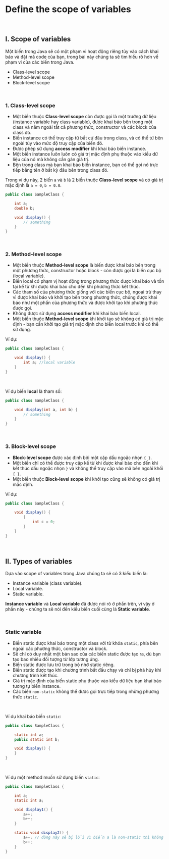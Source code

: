 # Define the scope of variables

<br />

## I. Scope of variables

Một biến trong Java sẽ có một phạm vi hoạt động riêng tùy vào cách khai báo và đặt mã code của bạn, trong bài này chúng ta sẽ tìm hiểu rõ hơn về phạm vi của các biến trong Java. 

  - Class-level scope
  - Method-level scope
  - Block-level scope
  
<br />
  
### 1. Class-level scope

- Một biến thuộc **Class-level scope** còn được gọi là một trường dữ liệu (instance variable hay class variable), được khai báo bên trong một class và nằm ngoài tất cả phương thức, constructor và các block của class đó.
- Biến instance có thể truy cập từ bất cứ đâu trong class, và có thể từ bên ngoài tùy vào mức độ truy cập của biến đó.
- Được phép sử dụng **access modifier** khi khai báo biến instance.
- Một biến instance luôn luôn có giá trị mặc định phụ thuộc vào kiểu dữ liệu của nó mà không cần gán giá trị.
- Bên trong class mà bạn khai báo biến instance, bạn có thể gọi nó trực tiếp bằng tên ở bất kỳ đâu bên trong class đó.

Trong ví dụ này, 2 biến `a` và `b` là 2 biến thuộc **Class-level scope** và có giá trị mặc định là `a = 0`, `b = 0.0`.

```java
public class SampleClass {

    int a;
    double b;

    void display() {    
        // something
    }
}
```

<br />

### 2. Method-level scope

- Một biến thuộc **Method-level scope** là biến được khai báo bên trong một phương thức, constructor hoặc block - còn được gọi là biến cục bộ (local variable).
- Biến local có phạm vị hoạt động trong phương thức được khai báo và tồn tại kể từ khi được khai báo cho đến khi phương thức kết thúc.
- Các tham số của phương thức giống với các biến cục bộ, ngoại trừ thay vì được khai báo và khởi tạo bên trong phương thức, chúng được khai báo như một phần của phương thức và được khởi tạo khi phương thức được gọi.
- Không được sử dụng **access modifier** khi khai báo biến local.
- Một biến thuộc **Method-level scope** khi khởi tạo sẽ không có giá trị mặc định - bạn cần khởi tạo giá trị mặc định cho biến local trước khi có thể sử dụng.

Ví dụ:
```java
public class SampleClass {

    void display() {
        int a; //local variable
    }
}
```

<br />

Ví dụ biến **local** là tham số:
```java
public class SampleClass {

    void display(int a, int b) {    
        // something
    }
}
```

<br />

### 3. Block-level scope

- **Block-level scope** được xác định bởi một cặp dấu ngoặc nhọn `{ }`.
- Một biến chỉ có thể được truy cập kể từ khi được khai báo cho đến khi kết thúc dấu ngoặc nhọn `}` và không thể truy cập vào mã bên ngoài khối `{ }`.
- Một biến thuộc **Block-level scope** khi khởi tạo cũng sẽ không có giá trị mặc định.

Ví dụ:
```java
public class SampleClass {

    void display() {    
        {
            int c = 0;
        }
    }
}
```
  
<br />
  
## II. Types of variables
  
Dựa vào scope of variables trong Java chúng ta sẽ có 3 kiểu biến là:
- Instance variable (class variable).
- Local variable.
- Static variable.

**Instance variable** và **Local variable** đã được nói rõ ở phần trên, vì vậy ở phần này - chúng ta sẽ nói đến kiểu biến cuối cùng là **Static variable**.
  
<br />
  
### Static variable

  - Biến static được khai báo trong một class với từ khóa `static`, phía bên ngoài các phương thức, constructor và block.
  - Sẽ chỉ có duy nhất một bản sao của các biến static được tạo ra, dù bạn tạo bao nhiêu đối tượng từ lớp tương ứng.
  - Biến static được lưu trữ trong bộ nhớ static riêng.
  - Biến static được tạo khi chương trình bắt đầu chạy và chỉ bị phá hủy khi chương trình kết thúc.
  - Giá trị mặc định của biến static phụ thuộc vào kiểu dữ liệu bạn khai báo tương tự biến instance.
  - Các biến `non-static` không thể được gọi trực tiếp trong những phương thức `static`.
  
<br />

Ví dụ khai báo biến `static`:
```java
public class SampleClass {

    static int a;
    public static int b;

    void display() {
    }
}
```

<br />
    
Ví dụ một method muốn sử dụng biến `static`:
```java
public class SampleClass {

    int a;
    static int a;

    void display1() {
        a++;
        b++;                   
    }

    static void display2() {
        a++; // dòng này sẽ bị lỗi vì biến a là non-static thì không thể được dùng trong method static
        b++;
    }
}
```


